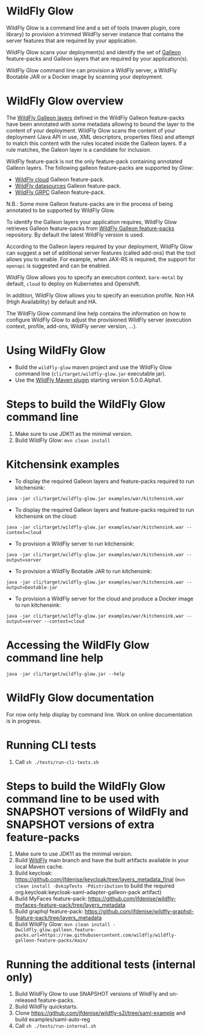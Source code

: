 # WildFly Glow

WildFly Glow is a command line and a set of tools (maven plugin, core library) to provision a trimmed WildFly server instance that contains the server features that are required by your application.

WildFly Glow scans your deployment(s) and identify the set of [Galleon](https://github.com/wildfly/galleon) feature-packs and Galleon layers that are required by your application(s).

WildFly Glow command line can provision a WildFly server, a WildFly Bootable JAR or a Docker image by scanning your deployment.

# WildFly Glow overview

The [WildFly Galleon layers](https://docs.wildfly.org/29/Galleon_Guide.html#wildfly_galleon_layers) defined in the WildFly Galleon feature-packs have been annotated 
with some metadata allowing to bound the layer to the content of your deployment.
WildFly Glow scans the content of your deployment (Java API in use, XML descriptors, properties files) and attempt to match this content with the rules located 
inside the Galleon layers. If a rule matches, the Galeon layer is a candidate for inclusion.

WildFly feature-pack is not the only feature-pack containing annotated Galleon layers. The following galleon feature-packs are supported by Glow:

* [WildFly cloud](https://github.com/wildfly-extras/wildfly-cloud-galleon-pack) Galleon feature-pack.
* [WildFly datasources](https://github.com/wildfly-extras/wildfly-datasources-galleon-pack) Galleon feature-pack.
* [WildFly GRPC](https://github.com/wildfly-extras/wildfly-grpc-feature-pack) Galleon feature-pack.

N.B.: Some more Galleon feature-packs are in the process of being annotated to be supported by WildFly Glow.

To identify the Galleon layers your application requires, WildFly Glow retrieves Galleon feature-packs from [WildFly Galleon feature-packs](https://github.com/wildfly/wildfly-galleon-feature-packs/tree/release) repository. 
By default the latest WildFly version is used.

According to the Galleon layers required by your deployment, WildFly Glow can suggest a set of additional server features (called add-ons) that the tool 
allows you to enable. For example, when JAX-RS is required, the support for `openapi` is suggested and can be enabled.

WildFly Glow allows you to specify an execution context. `bare-metal` by default, `cloud` to deploy on Kubernetes and Openshift.

In addition, WildFly Glow allows you to specify an execution profile. Non HA (High Availability) by default and HA.

The WildFly Glow command line help contains the information on how to configure WildFly Glow 
to adjust the provisioned WildFly server (execution context, profile, add-ons, WildFly server version, ...).

# Using WildFly Glow

* Build the `wildfly-glow` maven project and use the WildFly Glow command line (`cli/target/wildfly-glow.jar` executable jar).
* Use the [WildFly Maven plugin](https://github.com/wildfly/wildfly-maven-plugin) starting version 5.0.0.Alpha1.

# Steps to build the WildFly Glow command line

1) Make sure to use JDK11 as the minimal version.
2) Build WildFly Glow: `mvn clean install`

# Kitchensink examples

* To display the required Galleon layers and feature-packs required to run kitchensink: 

`java -jar cli/target/wildfly-glow.jar examples/war/kitchensink.war`

* To display the required Galleon layers and feature-packs required to run kitchensink on the cloud: 

`java -jar cli/target/wildfly-glow.jar examples/war/kitchensink.war --context=cloud`

* To provision a WildFly server to run kitchensink: 

`java -jar cli/target/wildfly-glow.jar examples/war/kitchensink.war --output=server`

* To provision a WildFly Bootable JAR to run kitchensink:

`java -jar cli/target/wildfly-glow.jar examples/war/kitchensink.war --output=bootable-jar`

* To provision a WildFly server for the cloud and produce a Docker image to run kitchensink: 

`java -jar cli/target/wildfly-glow.jar examples/war/kitchensink.war --output=server --context=cloud`


# Accessing the WildFly Glow command line help

`java -jar cli/target/wildfly-glow.jar --help` 

# WildFly Glow documentation

For now only help display by command line. Work on online documentation is in progress.

# Running CLI tests

1) Call `sh ./tests/run-cli-tests.sh`

# Steps to build the WildFly Glow command line to be used with SNAPSHOT versions of WildFly and SNAPSHOT versions of extra feature-packs

1) Make sure to use JDK11 as the minimal version.
2) Build [WildFly](https://github.com/wildfly/wildfly) main branch and have the built artifacts available in your local Maven cache.
3) Build keycloak: https://github.com/jfdenise/keycloak/tree/layers_metadata_final (`mvn clean install -DskipTests -Pdistribution` to build the required org.keycloak:keycloak-saml-adapter-galleon-pack artifact)
4) Build MyFaces feature-pack: https://github.com/jfdenise/wildfly-myfaces-feature-pack/tree/layers_metadata
5) Build graphql feature-pack: https://github.com/jfdenise/wildfly-graphql-feature-pack/tree/layers_metadata
6) Build WildFly Glow: `mvn clean install -Dwildfly.glow.galleon.feature-packs.url=https://raw.githubusercontent.com/wildfly/wildfly-galleon-feature-packs/main/`

# Running the additional tests (internal only)

1) Build WildFly Glow to use SNAPSHOT versions of WildFly and un-released feature-packs. 
2) Build WildFly quickstarts.
3) Clone https://github.com/jfdenise/wildfly-s2i/tree/saml-example and build examples/saml-auto-reg
4) Call `sh ./tests/run-internal.sh`
